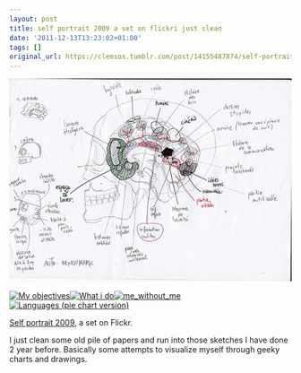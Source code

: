 ```yaml
---
layout: post
title: self portrait 2009 a set on flickri just clean
date: '2011-12-13T13:23:02+01:00'
tags: []
original_url: https://clemsos.tumblr.com/post/14155487874/self-portrait-2009-a-set-on-flickri-just-clean
---
```

 ![](/img/tumblr/tumblr_lw4myf3xRJ1qz8xe5o1_640.jpg)  

[![My objectives](http://farm8.staticflickr.com/7158/6498531319_87837b7813_m.jpg)](http://www.flickr.com/photos/clement-renaud/6498531319/in/set-72157628385819011/ "My objectives")[![What i do](http://farm8.staticflickr.com/7157/6498532749_f673196250_m.jpg)](http://www.flickr.com/photos/clement-renaud/6498532749/in/set-72157628385819011/ "What i do")[![me_without_me](http://farm8.staticflickr.com/7141/6498534239_a34a80dbd7_m.jpg)](http://www.flickr.com/photos/clement-renaud/6498534239/in/set-72157628385819011/ "me\_without\_me")[![Languages (pie chart version)](http://farm8.staticflickr.com/7164/6498534877_b198520e8d_m.jpg)](http://www.flickr.com/photos/clement-renaud/6498534877/in/set-72157628385819011/ "Languages (pie chart version)")

[Self portrait 2009](http://www.flickr.com/photos/clement-renaud/sets/72157628385819011/), a set on Flickr.

I just clean some old pile of papers and run into those sketches I have done 2 year before. Basically some attempts to visualize myself through geeky charts and drawings.
